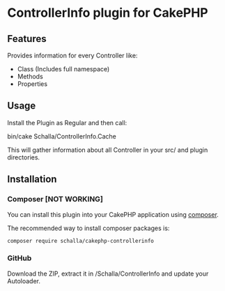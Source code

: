 # ControllerInfo plugin for CakePHP

## Features

Provides information for every Controller like:

* Class (Includes full namespace)
* Methods
* Properties

## Usage

Install the Plugin as Regular and then call:

bin/cake Schalla/ControllerInfo.Cache

This will gather information about all Controller in your src/ and plugin directories.

## Installation

### Composer [NOT WORKING]
You can install this plugin into your CakePHP application using [composer](http://getcomposer.org).

The recommended way to install composer packages is:

```
composer require schalla/cakephp-controllerinfo
```

### GitHub

Download the ZIP, extract it in <PLUGINS>/Schalla/ControllerInfo and update your Autoloader.